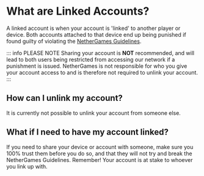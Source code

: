# What are Linked Accounts?
A linked account is when your account is 'linked' to another player or device. Both accounts attached to that device end up being punished if found guilty of violating the [NetherGames Guidelines](https://support.nethergames.org/enforcement-system).

::: info PLEASE NOTE
Sharing your account is **NOT** recommended, and will lead to both users being restricted from accessing our network if a punishment is issued. NetherGames is not responsible for who you give your account access to and is therefore not required to unlink your account.
:::

## How can I unlink my account?
It is currently not possible to unlink your account from someone else. 

## What if I need to have my account linked?
If you need to share your device or account with someone, make sure you 100% trust them before you do so, and that they will not try and break the NetherGames Guidelines. Remember! Your account is at stake to whoever you link up with.

